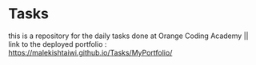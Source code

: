 # Tasks
this is a repository for the daily tasks done at Orange Coding Academy ||
link to the deployed portfolio : https://malekishtaiwi.github.io/Tasks/MyPortfolio/
